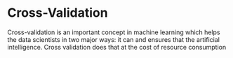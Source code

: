 # Cross-Validation
Cross-validation is an important concept in machine learning which helps the data scientists in two major ways: it can and ensures that the artificial intelligence. Cross validation does that at the cost of resource consumption
